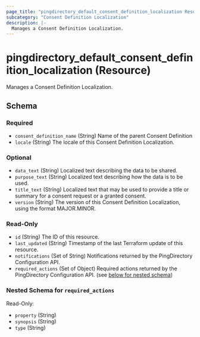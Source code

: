 ```yaml
---
page_title: "pingdirectory_default_consent_definition_localization Resource - terraform-provider-pingdirectory"
subcategory: "Consent Definition Localization"
description: |-
  Manages a Consent Definition Localization.
---
```


# pingdirectory_default_consent_definition_localization (Resource)

Manages a Consent Definition Localization.



<!-- schema generated by tfplugindocs -->
## Schema

### Required

- `consent_definition_name` (String) Name of the parent Consent Definition
- `locale` (String) The locale of this Consent Definition Localization.

### Optional

- `data_text` (String) Localized text describing the data to be shared.
- `purpose_text` (String) Localized text describing how the data is to be used.
- `title_text` (String) Localized text that may be used to provide a title or summary for a consent request or a granted consent.
- `version` (String) The version of this Consent Definition Localization, using the format MAJOR.MINOR.

### Read-Only

- `id` (String) The ID of this resource.
- `last_updated` (String) Timestamp of the last Terraform update of this resource.
- `notifications` (Set of String) Notifications returned by the PingDirectory Configuration API.
- `required_actions` (Set of Object) Required actions returned by the PingDirectory Configuration API. (see [below for nested schema](#nestedatt--required_actions))

<a id="nestedatt--required_actions"></a>
### Nested Schema for `required_actions`

Read-Only:

- `property` (String)
- `synopsis` (String)
- `type` (String)



